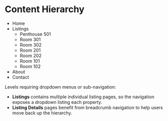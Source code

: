 # Content Hierarchy

- Home
- Listings
  - Penthouse 501
  - Room 301
  - Room 302
  - Room 201
  - Room 202
  - Room 101
  - Room 102
- About
- Contact

Levels requiring dropdown menus or sub-navigation:

- **Listings** contains multiple individual listing pages, so the navigation exposes a dropdown listing each property.
- **Listing Details** pages benefit from breadcrumb navigation to help users move back up the hierarchy.
